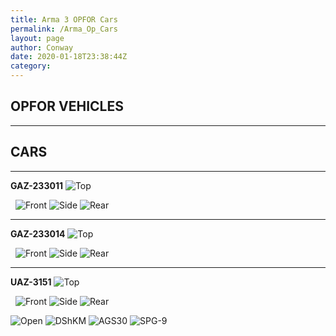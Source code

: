 ```yaml
---
title: Arma 3 OPFOR Cars
permalink: /Arma_Op_Cars
layout: page
author: Conway
date: 2020-01-18T23:38:44Z
category: 
---
```


## OPFOR VEHICLES

___

## CARS

___

**GAZ-233011**
![Top](https://i.imgur.com/U40uhzv.png)

 
![Front](https://i.imgur.com/dwOx1vu.png)
![Side](https://i.imgur.com/jHQbotm.png)
![Rear](https://i.imgur.com/fbU2XFX.png)

___

**GAZ-233014**
![Top](https://i.imgur.com/yHPLm8T.png)

 
![Front](https://i.imgur.com/PlgCODf.png)
![Side](https://i.imgur.com/7k0mpSz.png)
![Rear](https://i.imgur.com/4ot3cpe.png)

___

**UAZ-3151**
![Top](https://i.imgur.com/0W9VzPn.png)

 
![Front](https://i.imgur.com/a9ogpDx.png)
![Side](https://i.imgur.com/BAt7fRi.png)
![Rear](https://i.imgur.com/zPTYFwd.png)

![Open](https://i.imgur.com/AZvKBQw.png)
![DShKM](https://i.imgur.com/EFW3VGH.png)
![AGS30](https://i.imgur.com/DF7pEb6.png)
![SPG-9](https://i.imgur.com/54MlQqk.png)